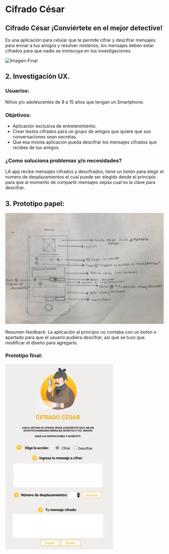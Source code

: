 # Cifrado César

## Cifrado César ¡Conviértete en el mejor detective!

Es una aplicación para celular que te permite cifrar y descifrar mensajes para enviar a tus amigos y resolver misterios, los mensajes deben estar cifrados para que nadie se inmiscuya en tus investigaciones.

![Imagen-Final](https://upload.wikimedia.org/wikipedia/commons/thumb/2/2b/Caesar3.svg/2000px-Caesar3.svg.png)

## 2. Investigación UX.

### Usuarios: 
Niños y/o adolescentes de 8 a 15 años que tengan un Smartphone.

### Objetivos:

* Aplicación exclusiva de entretenimiento.
* Crear textos cifrados para un grupo de amigos que quiere que sus conversaciones sean secretas.
* Que esa misma aplicacion pueda descifrar los mensajes cifrados que recibes de tus amigos.

### ¿Como soluciona problemas y/o necesidades?

LA app recibe mensajes cifrados y descifrados, tiene un botón para elegir el numero de desplazamientos el cual puede ser elegido desde el principio para que al momento de compartir mensajes sepas cual es la clave para descifrar.


## 3. Prototipo papel:

![prototipo-papel](https://raw.githubusercontent.com/LorenaAlvarez/GDL004-cipher/master/src/imgs/prototipo-papel.jpeg)

Resumen feedback: La aplicación al principio no contaba con un botón o apartado para que el usuario pudiera descifrar, así que se tuvo que modificar el diseño para agregarlo.

### Prototipo final:

![prototipo-final](https://raw.githubusercontent.com/LorenaAlvarez/GDL004-cipher/master/src/imgs/prototipo-final.jpeg)
